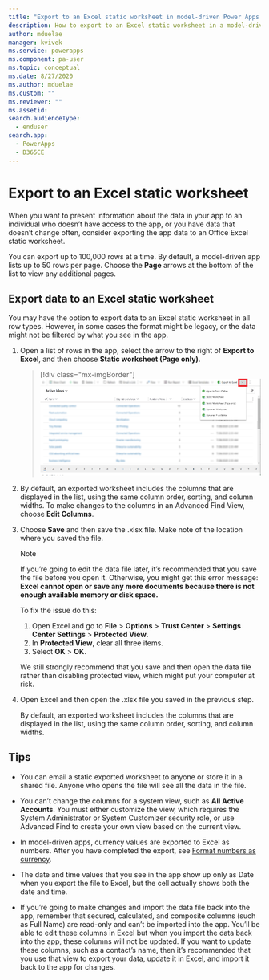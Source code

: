 ```yaml
---
title: "Export to an Excel static worksheet in model-driven Power Apps | MicrosoftDocs"
description: How to export to an Excel static worksheet in a model-driven Power Apps
author: mduelae
manager: kvivek
ms.service: powerapps
ms.component: pa-user
ms.topic: conceptual
ms.date: 8/27/2020
ms.author: mduelae
ms.custom: ""
ms.reviewer: ""
ms.assetid: 
search.audienceType: 
  - enduser
search.app: 
  - PowerApps
  - D365CE
---
```

# Export to an Excel static worksheet

When you want to present information about the data in your app to an individual who doesn’t have access to the app, or you have data that doesn’t change often, consider exporting the app data to an Office Excel static worksheet.

You can export up to 100,000 rows at a time. By default, a model-driven app lists up to 50 rows per page. Choose the **Page** arrows at the bottom of the list to view any additional pages.  
  
## Export data to an Excel static worksheet  
You may have the option to export data to an Excel static worksheet in all row types. However, in some cases the format might be legacy, or the data might not be filtered by what you see in the app.  
  
1. Open a list of rows in the app, select the arrow to the right of **Export to Excel**, and then choose **Static worksheet (Page only)**.  

   > [!div class="mx-imgBorder"] 
   > ![Export to excel](media/export_to_excel.png "Select export to Excel")
  
2. By default, an exported worksheet includes the columns that are displayed in the list, using the same column order, sorting, and column widths. To make changes to the columns in an Advanced Find View, choose **Edit Columns**. 
  
3. Choose **Save** and then save the .xlsx file. Make note of the location where you saved the file.  
  
   > [!NOTE]
   > If you’re going to edit the data file later, it’s recommended that you save the file before you open it. Otherwise, you might get this error message: **Excel cannot open or save any more documents because there is not enough available memory or disk space.**  
   > 
   > To fix the issue do this:  
   > 
   > 1. Open Excel and go to **File** > **Options** > **Trust Center** > **Settings Center Settings** > **Protected View**.  
   > 2.  In **Protected View**, clear all three items.  
   > 3.  Select **OK** > **OK**.  
   > 
   > We still strongly recommend that you save and then open the data file rather than disabling protected view, which might put your computer at risk.  


4. Open Excel and then open the .xlsx file you saved in the previous step.  
  
   By default, an exported worksheet includes the columns that are displayed in the list, using the same column order, sorting, and column widths.  
  
## Tips  
  
- You can email a static exported worksheet to anyone or store it in a shared file. Anyone who opens the file will see all the data in the file.
  
- You can’t change the columns for a system view, such as **All Active Accounts**. You must either customize the view, which requires the System Administrator or System Customizer security role, or use Advanced Find to create your own view based on the current view.  
    
- In model-driven apps, currency values are exported to Excel as numbers. After you have completed the export, see [Format numbers as currency](https://support.microsoft.com/office/format-numbers-as-currency-0a03bb38-1a07-458d-9e30-2b54366bc7a4?ui=en-US&rs=en-US&ad=US).
  
- The date and time values that you see in the app show up only as Date when you export the file to Excel, but the cell actually shows both the date and time.  
  
- If you’re going to make changes and import the data file back into the app, remember that secured, calculated, and composite columns (such as Full Name) are read-only and can’t be imported into the app. You’ll be able to edit these columns in Excel but when you import the data back into the app, these columns will not be updated. If you want to update these columns, such as a contact’s name, then it’s recommended that you use that view to export your data, update it in Excel, and import it back to the app for changes.  
  

